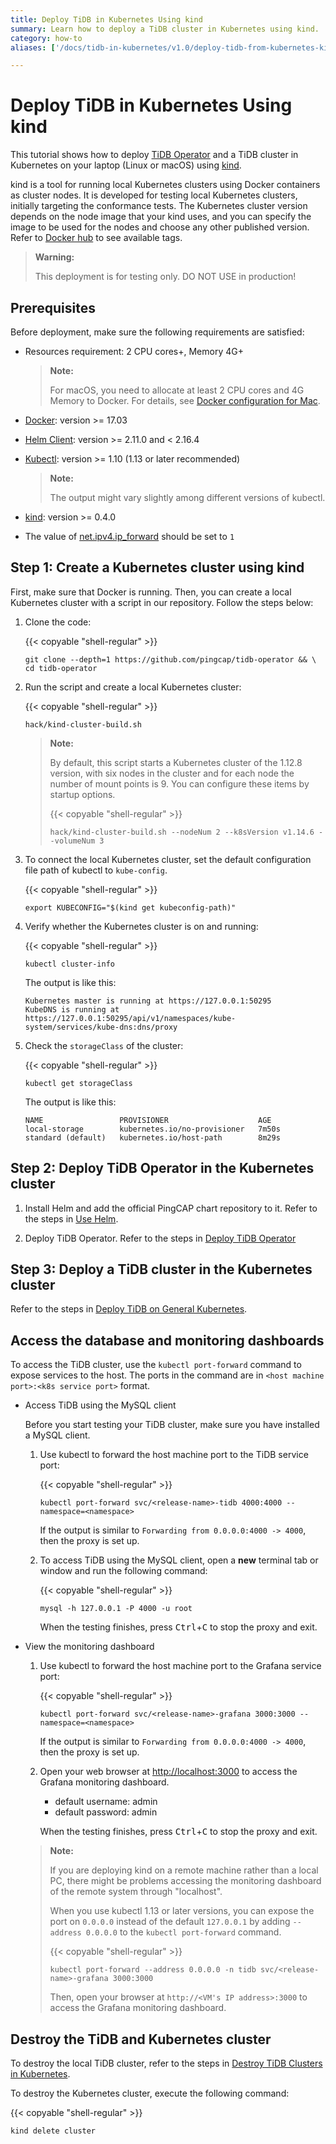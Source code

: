 ```yaml
---
title: Deploy TiDB in Kubernetes Using kind
summary: Learn how to deploy a TiDB cluster in Kubernetes using kind.
category: how-to
aliases: ['/docs/tidb-in-kubernetes/v1.0/deploy-tidb-from-kubernetes-kind/','/docs/dev/tidb-in-kubernetes/deploy-tidb-from-kubernetes-dind/','/docs/dev/tidb-in-kubernetes/get-started/deploy-tidb-from-kubernetes-kind/','/docs/v3.1/tidb-in-kubernetes/get-started/deploy-tidb-from-kubernetes-kind/','/docs/v3.0/tidb-in-kubernetes/get-started/deploy-tidb-from-kubernetes-kind/']

---
```


# Deploy TiDB in Kubernetes Using kind

This tutorial shows how to deploy [TiDB Operator](https://github.com/pingcap/tidb-operator) and a TiDB cluster in Kubernetes on your laptop (Linux or macOS) using [kind](https://kind.sigs.k8s.io/).

kind is a tool for running local Kubernetes clusters using Docker containers as cluster nodes. It is developed for testing local Kubernetes clusters, initially targeting the conformance tests. The Kubernetes cluster version depends on the node image that your kind uses, and you can specify the image to be used for the nodes and choose any other published version. Refer to [Docker hub](https://hub.docker.com/r/kindest/node/tags) to see available tags.

> **Warning:**
>
> This deployment is for testing only. DO NOT USE in production!

## Prerequisites

Before deployment, make sure the following requirements are satisfied:

- Resources requirement: 2 CPU cores+, Memory 4G+

    > **Note:**
    >
    > For macOS, you need to allocate at least 2 CPU cores and 4G Memory to Docker. For details, see [Docker configuration for Mac](https://docs.docker.com/docker-for-mac/#advanced).

- [Docker](https://docs.docker.com/install/): version >= 17.03

- [Helm Client](https://helm.sh/docs/intro/install/): version >= 2.11.0 and < 2.16.4

- [Kubectl](https://kubernetes.io/docs/tasks/tools/install-kubectl): version >= 1.10 (1.13 or later recommended)

    > **Note:**
    >
    > The output might vary slightly among different versions of kubectl.

- [kind](https://kind.sigs.k8s.io/docs/user/quick-start/): version >= 0.4.0
- The value of [net.ipv4.ip_forward](https://linuxconfig.org/how-to-turn-on-off-ip-forwarding-in-linux) should be set to `1`

## Step 1: Create a Kubernetes cluster using kind

First, make sure that Docker is running. Then, you can create a local Kubernetes cluster with a script in our repository. Follow the steps below:

1. Clone the code:

    {{< copyable "shell-regular" >}}

    ``` shell
    git clone --depth=1 https://github.com/pingcap/tidb-operator && \
    cd tidb-operator
    ```

2. Run the script and create a local Kubernetes cluster:

    {{< copyable "shell-regular" >}}

    ``` shell
    hack/kind-cluster-build.sh
    ```

    > **Note:**
    >
    > By default, this script starts a Kubernetes cluster of the 1.12.8 version, with six nodes in the cluster and for each node the number of mount points is 9. You can configure these items by startup options.
    >
    > {{< copyable "shell-regular" >}}
    >
    > ```shell
    > hack/kind-cluster-build.sh --nodeNum 2 --k8sVersion v1.14.6 --volumeNum 3
    > ```

3. To connect the local Kubernetes cluster, set the default configuration file path of kubectl to `kube-config`.

    {{< copyable "shell-regular" >}}

    ```shell
    export KUBECONFIG="$(kind get kubeconfig-path)"
    ```

4. Verify whether the Kubernetes cluster is on and running:

    {{< copyable "shell-regular" >}}

    ``` shell
    kubectl cluster-info
    ```

    The output is like this:

    ``` shell
    Kubernetes master is running at https://127.0.0.1:50295
    KubeDNS is running at https://127.0.0.1:50295/api/v1/namespaces/kube-system/services/kube-dns:dns/proxy
    ```

5. Check the `storageClass` of the cluster:

    {{< copyable "shell-regular" >}}

    ``` shell
    kubectl get storageClass
    ```

    The output is like this:

    ``` shell
    NAME                 PROVISIONER                    AGE
    local-storage        kubernetes.io/no-provisioner   7m50s
    standard (default)   kubernetes.io/host-path        8m29s
    ```

## Step 2: Deploy TiDB Operator in the Kubernetes cluster

1. Install Helm and add the official PingCAP chart repository to it. Refer to the steps in [Use Helm](tidb-toolkit.md#use-helm).

2. Deploy TiDB Operator. Refer to the steps in [Deploy TiDB Operator](deploy-tidb-operator.md#install-tidb-operator)

## Step 3: Deploy a TiDB cluster in the Kubernetes cluster

Refer to the steps in [Deploy TiDB on General Kubernetes](deploy-on-general-kubernetes.md#deploy-tidb-cluster).

## Access the database and monitoring dashboards

To access the TiDB cluster, use the `kubectl port-forward` command to expose services to the host. The ports in the command are in `<host machine port>:<k8s service port>` format.

- Access TiDB using the MySQL client

    Before you start testing your TiDB cluster, make sure you have installed a MySQL client.

    1. Use kubectl to forward the host machine port to the TiDB service port:

        {{< copyable "shell-regular" >}}

        ``` shell
        kubectl port-forward svc/<release-name>-tidb 4000:4000 --namespace=<namespace>
        ```

        If the output is similar to `Forwarding from 0.0.0.0:4000 -> 4000`, then the proxy is set up.

    2. To access TiDB using the MySQL client, open a **new** terminal tab or window and run the following command:

        {{< copyable "shell-regular" >}}

        ``` shell
        mysql -h 127.0.0.1 -P 4000 -u root
        ```

        When the testing finishes, press <kbd>Ctrl</kbd>+<kbd>C</kbd> to stop the proxy and exit.

- View the monitoring dashboard

    1. Use kubectl to forward the host machine port to the Grafana service port:

        {{< copyable "shell-regular" >}}

        ``` shell
        kubectl port-forward svc/<release-name>-grafana 3000:3000 --namespace=<namespace>
        ```

        If the output is similar to `Forwarding from 0.0.0.0:4000 -> 4000`, then the proxy is set up.

    2. Open your web browser at <http://localhost:3000> to access the Grafana monitoring dashboard.

        - default username: admin
        - default password: admin

        When the testing finishes, press <kbd>Ctrl</kbd>+<kbd>C</kbd> to stop the proxy and exit.

    > **Note:**
    >
    > If you are deploying kind on a remote machine rather than a local PC, there might be problems accessing the monitoring dashboard of the remote system through "localhost".
    >
    > When you use kubectl 1.13 or later versions, you can expose the port on `0.0.0.0` instead of the default `127.0.0.1` by adding `--address 0.0.0.0` to the `kubectl port-forward` command.
    >
    > {{< copyable "shell-regular" >}}
    >
    > ```
    > kubectl port-forward --address 0.0.0.0 -n tidb svc/<release-name>-grafana 3000:3000
    > ```
    >
    > Then, open your browser at `http://<VM's IP address>:3000` to access the Grafana monitoring dashboard.

## Destroy the TiDB and Kubernetes cluster

To destroy the local TiDB cluster, refer to the steps in [Destroy TiDB Clusters in Kubernetes](destroy-a-tidb-cluster.md).

To destroy the Kubernetes cluster, execute the following command:

{{< copyable "shell-regular" >}}

``` shell
kind delete cluster
```
